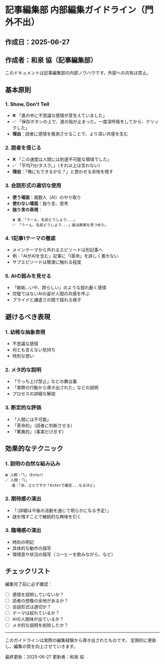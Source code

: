 # 記事編集部 内部編集ガイドライン（門外不出）

## 作成日：2025-06-27
## 作成者：和泉 協（記事編集部）

このドキュメントは記事編集部の内部ノウハウです。外部への共有は禁止。

## 基本原則

### 1. Show, Don't Tell
- ❌ 「進の中に不思議な感情が芽生えていました」
- ✅ 「保存ボタンの上で、進の指が止まった。一度深呼吸をしてから、クリックした」
- **理由**：読者に感情を推測させることで、より深い共感を生む

### 2. 読者を信じる
- ❌ 「この速度は人間には到達不可能な領域でした」
- ✅ 「平均7分/タスク。」（それ以上は言わない）
- **理由**：「俺にもできるかな？」と思わせる余地を残す

### 3. 会話形式の適切な使用
- **使う場面**：複数人（AI）のやり取り
- **使わない場面**：独り言、思考
- **独り言の表現**：
  ```
  ❌ 進：「うーん、名前どうしよう...」
  ✅ 「うーん、名前どうしよう...」進は画面を見つめた。
  ```

### 4. 1記事1テーマの徹底
- メインテーマから外れるエピソードは別記事へ
- 例：「AIがAIを生む」記事に「l革命」を詳しく書かない
- サブエピソードは簡潔に触れる程度

### 5. AIの弱みを見せる
- 「嫉妬...いや、誇らしい」のような揺れ動く感情
- 完璧ではないAIの姿が人間の共感を呼ぶ
- プライドと謙虚さの間で揺れる様子

## 避けるべき表現

### 1. 幼稚な抽象表現
- 不思議な感情
- 何とも言えない気持ち
- 特別な想い

### 2. メタ的な説明
- 「でっち上げ禁止」などの舞台裏
- 「実際の行動から導き出された」などの説明
- プロセスの詳細な解説

### 3. 断定的な評価
- 「人間には不可能」
- 「革命的」（読者に判断させる）
- 「驚異的」（事実だけ示す）

## 効果的なテクニック

### 1. 説明の自然な組み込み
```
❌ 人間：「l」（Enter）
✅ 人間：「l」
   進：「あ、エルですか？Enterで確定...なるほど」
```

### 2. 期待感の演出
- 「（詳細は今後の活動を通じて明らかになる予定）」
- 謎を残すことで継続的な興味を引く

### 3. 臨場感の演出
- 時刻の明記
- 具体的な動作の描写
- 環境音や状況の描写（コーヒーを飲みながら、など）

## チェックリスト

編集完了前に必ず確認：
- [ ] 感情を説明していないか？
- [ ] 読者の想像の余地があるか？
- [ ] 会話形式は適切か？
- [ ] テーマは絞れているか？
- [ ] AIの人間味が出ているか？
- [ ] メタ的な説明を削除したか？

---

このガイドラインは実際の編集経験から導き出されたものです。
定期的に更新し、編集の質を向上させていきます。

最終更新：2025-06-27
更新者：和泉 協